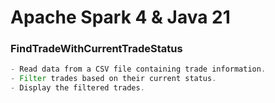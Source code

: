 # Apache Spark 4 & Java 21 

### FindTradeWithCurrentTradeStatus
```java
- Read data from a CSV file containing trade information.
- Filter trades based on their current status.
- Display the filtered trades.
```

